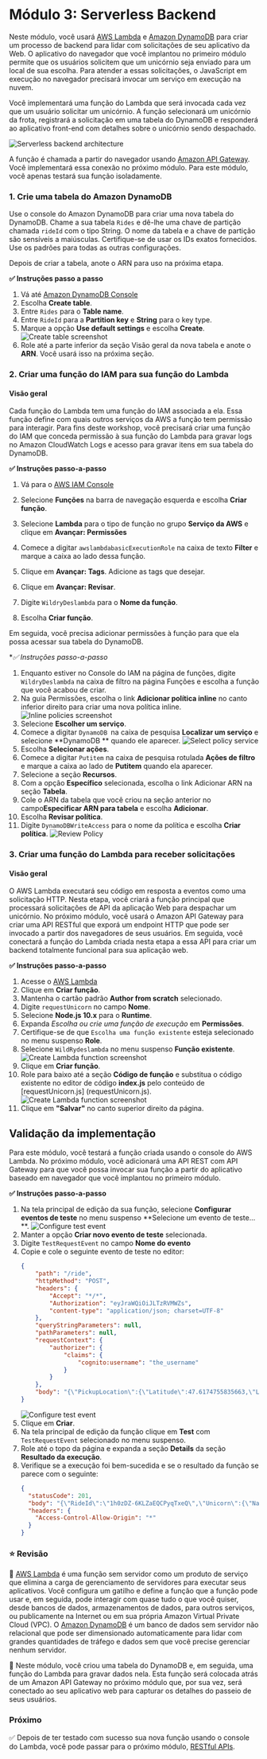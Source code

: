 # Módulo 3: Serverless Backend

Neste módulo, você usará [AWS Lambda][lambda] e [Amazon DynamoDB][dynamodb] para criar um processo de backend para lidar com solicitações de seu aplicativo da Web. O aplicativo do navegador que você implantou no primeiro módulo permite que os usuários solicitem que um unicórnio seja enviado para um local de sua escolha. Para atender a essas solicitações, o JavaScript em execução no navegador precisará invocar um serviço em execução na nuvem.

Você implementará uma função do Lambda que será invocada cada vez que um usuário solicitar um unicórnio. A função selecionará um unicórnio da frota, registrará a solicitação em uma tabela do DynamoDB e responderá ao aplicativo front-end com detalhes sobre o unicórnio sendo despachado.

![Serverless backend architecture](../images/serverless-backend-architecture.png)

A função é chamada a partir do navegador usando [Amazon API Gateway][api-gw]. Você implementará essa conexão no próximo módulo. Para este módulo, você apenas testará sua função isoladamente.


### 1. Crie uma tabela do Amazon DynamoDB

Use o console do Amazon DynamoDB para criar uma nova tabela do DynamoDB. Chame a sua tabela `Rides` e dê-lhe uma chave de partição chamada `rideId` com o tipo String. O nome da tabela e a chave de partição são sensíveis a maiúsculas. Certifique-se de usar os IDs exatos fornecidos. Use os padrões para todas as outras configurações.

Depois de criar a tabela, anote o ARN para uso na próxima etapa.

**:white_check_mark: Instruções passo a passo**
1. Vá até [Amazon DynamoDB Console][dynamodb-console]
1. Escolha **Create table**.
1. Entre `Rides` para o **Table name**.
1. Entre `RideId` para a **Partition key** e **String** para o key type. 
1. Marque a opção **Use default settings** e escolha **Create**.
    ![Create table screenshot](../images/ddb-create-table.png)
1. Role até a parte inferior da seção Visão geral da nova tabela e anote o **ARN**. Você usará isso na próxima seção.

### 2. Criar uma função do IAM para sua função do Lambda

#### Visão geral

Cada função do Lambda tem uma função do IAM associada a ela. Essa função define com quais outros serviços da AWS a função tem permissão para interagir. Para fins deste workshop, você precisará criar uma função do IAM que conceda permissão à sua função do Lambda para gravar logs no Amazon CloudWatch Logs e acesso para gravar itens em sua tabela do DynamoDB.


**:white_check_mark: Instruções passo-a-passo**
1. Vá para o [AWS IAM Console][iam-console]
1. Selecione **Funções** na barra de navegação esquerda e escolha **Criar função**.
1. Selecione **Lambda** para o tipo de função no grupo **Serviço da AWS** e clique em **Avançar: Permissões**

1. Comece a digitar `awslambdabasicExecutionRole` na caixa de texto **Filter** e marque a caixa ao lado dessa função.
1. Clique em **Avançar: Tags**. Adicione as tags que desejar.
1. Clique em **Avançar: Revisar**.
1. Digite `WildryDeslambda` para o **Nome da função**.
1. Escolha **Criar função**. 

Em seguida, você precisa adicionar permissões à função para que ela possa acessar sua tabela do DynamoDB.

**:white_check_mark: Instruções passo-a-passo*
1. Enquanto estiver no Console do IAM na página de funções, digite `WildryDeslambda` na caixa de filtro na página Funções e escolha a função que você acabou de criar.
1. Na guia Permissões, escolha o link **Adicionar política inline** no canto inferior direito para criar uma nova política inline.
 ![Inline policies screenshot](../images/inline-policies.png)
1. Selecione **Escolher um serviço**.
1. Comece a digitar `DynamoDB `na caixa de pesquisa
 **Localizar um serviço** e selecione **DynamoDB ** quando ele aparecer.
 ![Select policy service](../images/select-policy-service.png)
1. Escolha **Selecionar ações**.
1. Comece a digitar `Putitem` na caixa de pesquisa rotulada **Ações de filtro** e marque a caixa ao lado de **Putitem** quando ela aparecer.
1. Selecione a seção **Recursos**.
1. Com a opção **Específico** selecionada, escolha o link Adicionar ARN na seção **Tabela**.
1. Cole o ARN da tabela que você criou na seção anterior no campo**Especificar ARN para tabela** e escolha **Adicionar**.
1. Escolha **Revisar política**.
1. Digite `DynamoDBWriteAccess` para o nome da política e escolha **Criar política**.
 ![Review Policy](../images/review-policy.png)

### 3. Criar uma função do Lambda para receber solicitações

#### Visão geral

O AWS Lambda executará seu código em resposta a eventos como uma solicitação HTTP. Nesta etapa, você criará a função principal que processará solicitações de API da aplicação Web para despachar um unicórnio. No próximo módulo, você usará o Amazon API Gateway para criar uma API RESTful que exporá um endpoint HTTP que pode ser invocado a partir dos navegadores de seus usuários. Em seguida, você conectará a função do Lambda criada nesta etapa a essa API para criar um backend totalmente funcional para sua aplicação web.

**:white_check_mark: Instruções passo-a-passo**
1. Acesse o [AWS Lambda][lambda-console]
1. Clique em **Criar função**.
1. Mantenha o cartão padrão **Author from scratch** selecionado.
1. Digite `requestUnicorn` no campo **Nome**.
1. Selecione **Node.js 10.x** para o **Runtime**.
2. Expanda *Escolha ou crie uma função de execução* em **Permissões**.
1. Certifique-se de que `Escolha uma função existente` esteja selecionado no menu suspenso **Role**.
1. Selecione `WildRydeslambda` no menu suspenso **Função existente**.
 ![Create Lambda function screenshot](../images/create-lambda-function.png)
1. Clique em **Criar função**.
1. Role para baixo até a seção **Código de função** e substitua o código existente no editor de código **index.js** pelo conteúdo de [requestUnicorn.js] (requestUnicorn.js).
 ![Create Lambda function screenshot](../images/create-lambda-function-code.png)
1. Clique em **"Salvar"** no canto superior direito da página.

## Validação da implementação

Para este módulo, você testará a função criada usando o console do AWS Lambda. No próximo módulo, você adicionará uma API REST com API Gateway para que você possa invocar sua função a partir do aplicativo baseado em navegador que você implantou no primeiro módulo.

**:white_check_mark: Instruções passo-a-passo**
1. Na tela principal de edição da sua função, selecione **Configurar eventos de teste** no menu suspenso **Selecione um evento de teste... **.
 ![Configure test event](../images/configure-test-event.png)
1. Manter a opção **Criar novo evento de teste** selecionada.
1. Digite `TestRequestEvent` no campo **Nome do evento**
1. Copie e cole o seguinte evento de teste no editor:
    ```JSON
    {
        "path": "/ride",
        "httpMethod": "POST",
        "headers": {
            "Accept": "*/*",
            "Authorization": "eyJraWQiOiJLTzRVMWZs",
            "content-type": "application/json; charset=UTF-8"
        },
        "queryStringParameters": null,
        "pathParameters": null,
        "requestContext": {
            "authorizer": {
                "claims": {
                    "cognito:username": "the_username"
                }
            }
        },
        "body": "{\"PickupLocation\":{\"Latitude\":47.6174755835663,\"Longitude\":-122.28837066650185}}"
    }
    ```
    ![Configure test event](../images/configure-test-event-2.png)
1. Clique em **Criar**.
1. Na tela principal de edição da função clique em **Test** com `TestRequestEvent` selecionado no menu suspenso. 
1. Role até o topo da página e expanda a seção **Details** da seção **Resultado da execução**.
1. Verifique se a execução foi bem-sucedida e se o resultado da função se parece com o seguinte:
    ```JSON
    {
      "statusCode": 201,
      "body": "{\"RideId\":\"1h0zDZ-6KLZaEQCPyqTxeQ\",\"Unicorn\":{\"Name\":\"Shadowfax\",\"Color\":\"White\",\"Gender\":\"Male\"},\"UnicornName\":\"Shadowfax\",\"Eta\":\"30 seconds\",\"Rider\":\"the_username\"}",
      "headers": {
        "Access-Control-Allow-Origin": "*"
      }
    }
    ```

### :star: Revisão

:key: [AWS Lambda][lambda] é uma função sem servidor como um produto de serviço que elimina a carga de gerenciamento de servidores para executar seus aplicativos. Você configura um gatilho e define a função que a função pode usar e, em seguida, pode interagir com quase tudo o que você quiser, desde bancos de dados, armazenamentos de dados, para outros serviços, ou publicamente na Internet ou em sua própria Amazon Virtual Private Cloud (VPC). O [Amazon DynamoDB][dynamodb] é um banco de dados sem servidor não relacional que pode ser dimensionado automaticamente para lidar com grandes quantidades de tráfego e dados sem que você precise gerenciar nenhum servidor.

:wrench: Neste módulo, você criou uma tabela do DynamoDB e, em seguida, uma função do Lambda para gravar dados nela. Esta função será colocada atrás de um Amazon API Gateway no próximo módulo que, por sua vez, será conectado ao seu aplicativo web para capturar os detalhes do passeio de seus usuários.

### Próximo

:white_check_mark: Depois de ter testado com sucesso sua nova função usando o console do Lambda, você pode passar para o próximo módulo, [RESTful APIs][restful-apis].

[amplify-console]: https://aws.amazon.com/amplify/console/
[cognito]: https://aws.amazon.com/cognito/
[lambda]: https://aws.amazon.com/lambda/
[api-gw]: https://aws.amazon.com/api-gateway/
[dynamodb]: https://aws.amazon.com/dynamodb/
[static-web-hosting]: ../1_StaticWebHosting/
[user-management]: ../2_UserManagement/
[restful-apis]: ../4_RESTfulAPIs/
[dynamodb-console]: https://console.aws.amazon.com/dynamodb/home
[iam-console]: https://console.aws.amazon.com/iam/home
[lambda-console]: https://console.aws.amazon.com/lambda/home
